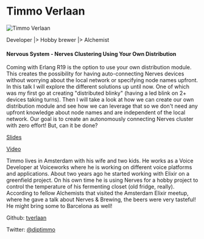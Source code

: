 # Timmo Verlaan

![Timmo Verlaan](http://s3.amazonaws.com/esl-conf-stg/media/files/000/000/571/thumbnail/ONooqSTI.jpg?1487605528)

Developer |> Hobby brewer |> Alchemist

#### Nervous System - Nerves Clustering Using Your Own Distribution

Coming with Erlang R19 is the option to use your own distribution module. This creates the possibility for having auto-connecting Nerves devices without worrying about the local network or specifying node names upfront. In this talk I will explore the different solutions up until now. One of which was my first go at creating "distributed blinky" (having a led blink on 2+ devices taking turns). Then I will take a look at how we can create our own distribution module and see how we can leverage that so we don't need any upfront knowledge about node names and are independent of the local network. Our goal is to create an autonomously connecting Nerves cluster with zero effort! But, can it be done?

[Slides](http://s3.amazonaws.com/esl-conf-stg/media/files/000/000/626/original/ElixirConfEU_2017_-_Nervous_System_-_Timmo_Verlaan.pdf?1495020334)

[Video](https://youtu.be/kMHXd_iMGRU?list=PLWbHc_FXPo2jV6N5XEjbUQe2GkYcRkZdD)

Timmo lives in Amsterdam with his wife and two kids. He works as a Voice Developer at Voiceworks where he is working on different voice platforms and applications. About two years ago he started working with Elixir on a greenfield project. On his own time he is using Nerves for a hobby project to control the temperature of his fermenting closet (old fridge, really). According to fellow Alchemists that visited the Amsterdam Elixir meetup, where he gave a talk about Nerves & Brewing, the beers were very tasteful! He might bring some to Barcelona as well!

Github: [tverlaan](https://github.com/tverlaan)

Twitter: [@diptimmo](https://twitter.com/diptimmo)


